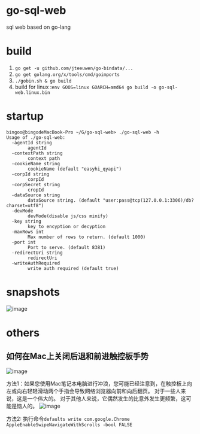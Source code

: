 # go-sql-web
sql web based on go-lang


# build
1. `go get -u github.com/jteeuwen/go-bindata/...`
2. `go get golang.org/x/tools/cmd/goimports`
3. `./gobin.sh & go build` 
5. build for linux :`env GOOS=linux GOARCH=amd64 go build -o go-sql-web.linux.bin`

# startup
```
bingoo@bingodeMacBook-Pro ~/G/go-sql-web> ./go-sql-web -h
Usage of ./go-sql-web:
  -agentId string
    	agentId
  -contextPath string
    	context path
  -cookieName string
    	cookieName (default "easyhi_qyapi")
  -corpId string
    	corpId
  -corpSecret string
    	cropId
  -dataSource string
    	dataSource string. (default "user:pass@tcp(127.0.0.1:3306)/db?charset=utf8")
  -devMode
    	devMode(disable js/css minify)
  -key string
    	key to encyption or decyption
  -maxRows int
    	Max number of rows to return. (default 1000)
  -port int
    	Port to serve. (default 8381)
  -redirectUri string
    	redirectUri
  -writeAuthRequired
    	write auth required (default true)
```

# snapshots

![image](https://user-images.githubusercontent.com/1940588/30257639-1aa0c41e-9679-11e7-8246-3abe87ba5510.png)

# others
## 如何在Mac上关闭后退和前进触控板手势
![image](https://user-images.githubusercontent.com/1940588/32092964-25d5074a-bb2d-11e7-9f87-38e7cad7669f.png)

方法1：如果您使用Mac笔记本电脑进行冲浪，您可能已经注意到，在触控板上向左或向右轻轻滑动两个手指会导致网络浏览器向前和向后翻页。 对于一些人来说，这是一个伟大的。 对于其他人来说，它偶然发生的比意外发生更频繁，这可能是恼人的。
![image](https://user-images.githubusercontent.com/1940588/30794523-31e07604-a18e-11e7-9835-4bbf5c38cee5.png)

方法2: 执行命令`defaults write com.google.Chrome AppleEnableSwipeNavigateWithScrolls -bool FALSE`
